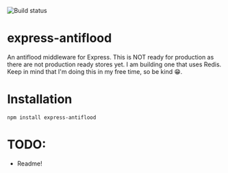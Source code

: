 ![Build status](https://travis-ci.org/fcmatteo/express-antiflood.svg?branch=master)
# express-antiflood
An antiflood middleware for Express. This is NOT ready for production as there are not production ready stores yet. I am building one that uses Redis. Keep in mind that I'm doing this in my free time, so be kind 😁.

# Installation
    npm install express-antiflood

# TODO:
* Readme!
